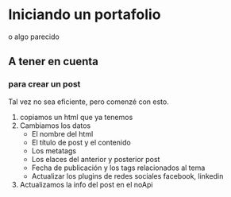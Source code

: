 # Iniciando un portafolio
 o algo parecido



## A tener en cuenta

### para crear un post

Tal vez no sea eficiente, pero comenzé con esto.

1. copiamos un html que ya tenemos 
2. Cambiamos los datos
    - El nombre del html
    - El título de post y el contenido
    - Los metatags
    - Los elaces del anterior y posterior post
    - Fecha de publicación y los tags relacionados al tema
    - Actualizar los plugins de redes sociales facebook, linkedin
3. Actualizamos la info del post en el noApi